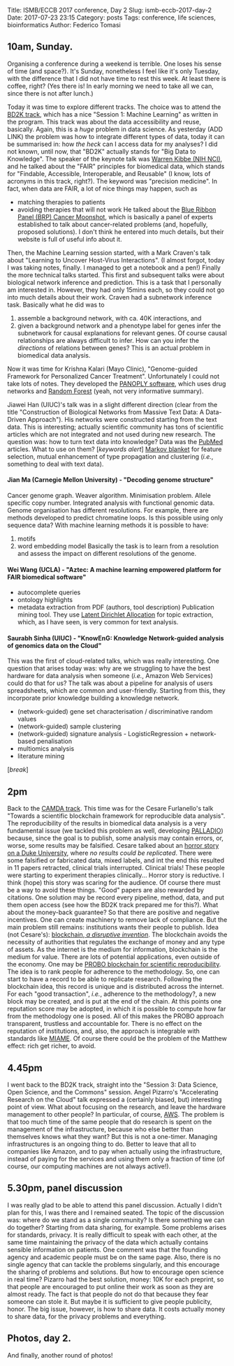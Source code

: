 Title: ISMB/ECCB 2017 conference, Day 2
Slug: ismb-eccb-2017-day-2
Date: 2017-07-23 23:15
Category: posts
Tags: conference, life sciences, bioinformatics
Author: Federico Tomasi

## 10am, Sunday.
Organising a conference during a weekend is terrible. One loses his sense of time (and space?). It's Sunday, nonetheless I feel like it's only Tuesday, with the difference that I did not have time to rest this week. At least there is coffee, right?
(Yes there is! In early morning we need to take all we can, since there is not after lunch.)

Today it was time to explore different tracks. The choice was to attend the [BD2K track](https://www.iscb.org/ismbeccb2017-program/bd2k-special-track), which has a nice "Session 1: Machine Learning" as written in the program.
This track was about the data accessibility and reuse, basically. Again, this is a *huge* problem in data science. As yesterday (ADD LINK) the problem was how to integrate different types of data, today it can be summarised in: how *the heck* can I access data for my analyses? I did not known, until now, that "BD2K" actually stands for "Big Data to Knowledge". The speaker of the keynote talk was [Warren Kibbe (NIH NCI)](https://cbiit.nci.nih.gov/about/cbiit-director), and he talked about the "FAIR" principles for biomedical data, which stands for "Findable, Accessible, Interoperable, and Reusable" (I know, lots of acronyms in this track, right?). The keyword was "precision medicine". In fact, when data are FAIR, a lot of nice things may happen, such as
- matching therapies to patients
- avoiding therapies that will not work
He talked about the [Blue Ribbon Panel (BRP) Cancer Moonshot](https://www.cancer.gov/research/key-initiatives/moonshot-cancer-initiative/blue-ribbon-panel), which is basically a panel of experts established to talk about cancer-related problems (and, hopefully, proposed solutions). I don't think he entered into much details, but their website is full of useful info about it.

Then, the Machine Learning session started, with a Mark Craven's talk about "Learning to Uncover Host-Virus Interactions". (I almost forgot, today I was taking notes, finally. I managed to get a notebook and a pen!)
Finally the more technical talks started. This first and subsequent talks were about biological network inference and prediction. This is a task that I personally am interested in. However, they had only 15mins each, so they could not go into much details about their work. Craven had a subnetwork inference task. Basically what he did was to
1. assemble a background network, with ca. 40K interactions, and
2. given a background network and a phenotype label for genes infer the subnetwork for causal explanations for relevant genes.
Of course causal relationships are always difficult to infer. How can you infer the *directions* of relations between genes? This is an actual problem in biomedical data analysis.

Now it was time for Krishna Kalari (Mayo Clinic), "Genome-guided Framework for Personalized Cancer Treatment". Unfortunately I could not take lots of notes. They developed the [PANOPLY software](http://bioinformaticstools.mayo.edu/research/panoply/), which uses drug networks and [Random Forest](https://en.wikipedia.org/wiki/Random_forest) (yeah, not very informative summary).

Jiawei Han (UIUC)'s talk was in a slight different direction (clear from the title "Construction of Biological Networks from Massive Text Data: A Data-Driven Approach"). His networks were constructed starting from the text data. This is interesting; actually scientific community has tons of scientific articles which are not integrated and not used during new research. The question was: how to turn text data into knowledge? Data was the [PubMed](https://www.ncbi.nlm.nih.gov/pubmed/) articles. What to use on them? [*keywords alert*] [Markov blanket](https://en.wikipedia.org/wiki/Markov_blanket) for feature selection, mutual enhancement of type propagation and clustering (*i.e.*, something to deal with text data).

#### Jian Ma (Carnegie Mellon University) - "Decoding genome structure"
Cancer genome graph. Weaver algorithm. Minimisation problem. Allele specific copy number. Integrated analysis with functional genomic data. Genome organisation has different resolutions. For example, there are methods developed to predict chromatine loops. Is this possible using only sequence data?
With machine learning methods it is possible to have:
1. motifs
2. word embedding model
Basically the task is to learn from a resolution and assess the impact on different resolutions of the genome.

#### Wei Wang (UCLA) - "Aztec: A machine learning empowered platform for FAIR biomedical software"
- autocomplete queries
- ontology highlights
- metadata extraction from PDF (authors, tool description)
Publication mining tool. They use [Latent Dirichlet Allocation](https://en.wikipedia.org/wiki/Latent_Dirichlet_allocation) for topic extraction, which, as I have seen, is very common for text analysis.

#### Saurabh Sinha (UIUC) - "KnowEnG: Knowledge Network-guided analysis of genomics data on the Cloud"
This was the first of cloud-related talks, which was really interesting. One question that arises today was: why are we struggling to have the best hardware for data analysis when someone (*i.e.*, Amazon Web Services) could do that for us? The talk was about a pipeline for analysis of users spreadsheets, which are common and user-friendly. Starting from this, they incorporate prior knowledge building a knowledge network.
- (network-guided) gene set characterisation / discriminative random values
- (network-guided) sample clustering
- (network-guided) signature analysis - LogisticRegression + network-based penalisation
- multiomics analysis
- literature mining

[*break*]

## 2pm
Back to the [CAMDA track](https://www.iscb.org/cms_addon/conferences/ismbeccb2017/camda.php). This time was for the Cesare Furlanello's talk "Towards a scientific blockchain framework for reproducible data analysis". The reproducibility of the results in biomedical data analysis is a very fundamental issue (we tackled this problem as well, developing [PALLADIO](github.com/slipguru/palladio)) because, since the goal is to publish, some analysis may contain errors, or, worse, some results may be falsified. Cesare talked about an [horror story on a Duke University](http://www.foxnews.com/us/2017/07/04/epa-funded-lab-faked-research-results-on-respiratory-illnesses-whistleblower-lawsuit-claims.html), where *no results could be replicated*. There were some falsified or fabricated data, mixed labels, and int the end this resulted in 11 papers retracted, clinical trials interrupted. Clinical trials! These people were starting to experiment therapies clinically... Horror story is reductive.
I think (hope) this story was scaring for the audience.
Of course there must be a way to avoid these things. "Good" papers are also rewarded by citations. One solution may be record every pipeline, method, data, and put them open access (see how the BD2K track prepared me for this?). What about the money-back guarantee? So that there are positive and negative incentives. One can create machinery to remove lack of compliance. But the main problem still remains: institutions wants their people to publish.
Idea (not Cesare's): [blockchain, *a disruptive invention*](https://www.ted.com/talks/bettina_warburg_how_the_blockchain_will_radically_transform_the_economy). The blockchain avoids the necessity of authorities that regulates the exchange of money and any type of assets. As the internet is the medium for information, blockchain is the medium for value. There are lots of potential applications, even outside of the economy. One may be [PROBO blockchain for scientific reproducibility](https://mpbalab.fbk.eu/blog/the-probo-blockchain-for-scientific-reproducibility/). The idea is to rank people for adherence to the methodology. So, one can start to have a record to be able to replicate research. Following the blockchain idea, this record is unique and is distributed across the internet. For each "good transaction", *i.e.*, adherence to the methodology?, a new block may be created, and is put at the end of the chain. At this points one reputation score may be adopted, in which it is possible to compute how far from the methodology one is posed. All of this makes the PROBO approach transparent, trustless and accountable for. There is no effect on the reputation of institutions, and, also, the approach is integrable with standards like [MIAME](http://www.nature.com/news/robust-research-institutions-must-do-their-part-for-reproducibility-1.18259). Of course there could be the problem of the Matthew effect: rich get richer, to avoid.

## 4.45pm
I went back to the BD2K track, straight into the "Session 3: Data Science, Open Science, and the Commons" session. Angel Pizarro's "Accelerating Research on the Cloud" talk expressed a (certainly biased, but) interesting point of view. What about focusing on the research, and leave the hardware management to other people? In particular, of course, [AWS](https://aws.amazon.com/it/). The problem is that too much time of the same people that do research is spent on the management of the infrastructure, because who else better than themselves knows what they want? But this is not a one-timer. Managing infrastructures is an ongoing thing to do. Better to leave that all to companies like Amazon, and to pay when actually using the infrastructure, instead of paying for the services and using them only a fraction of time (of course, our computing machines are not always active!).

## 5.30pm, panel discussion
I was really glad to be able to attend this panel discussion. Actually I didn't plan for this, I was there and I remained seated. The topic of the discussion was: where do we stand as a single community? Is there something we can do together? Starting from data sharing, for example. Some problems arises for standards, privacy. It is really difficult to speak with each other, at the same time maintaining the privacy of the data which actually contains sensible information on patients. One comment was that the founding agency and academic people must be on the same page. Also, there is no single agency that can tackle the problems singularly, and this encourage the sharing of problems and solutions. But how to encourage open science in real time? Pizarro had the best solution, money: 10K for each preprint, so that people are encouraged to put online their work as soon as they are almost ready. The fact is that people do not do that because they fear someone can stole it. But maybe it is sufficient to give people publicity, honor. The big issue, however, is how to share data. It costs actually money to share data, for the privacy problems and everything.

## Photos, day 2.
And finally, another round of photos!
